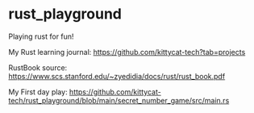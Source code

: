 # rust_playground
Playing rust for fun!

My Rust learning journal: https://github.com/kittycat-tech?tab=projects

RustBook source: https://www.scs.stanford.edu/~zyedidia/docs/rust/rust_book.pdf

My First day play: https://github.com/kittycat-tech/rust_playground/blob/main/secret_number_game/src/main.rs
